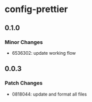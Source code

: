 # config-prettier

## 0.1.0

### Minor Changes

- 6536302: update working flow

## 0.0.3

### Patch Changes

- 0818044: update and format all files
